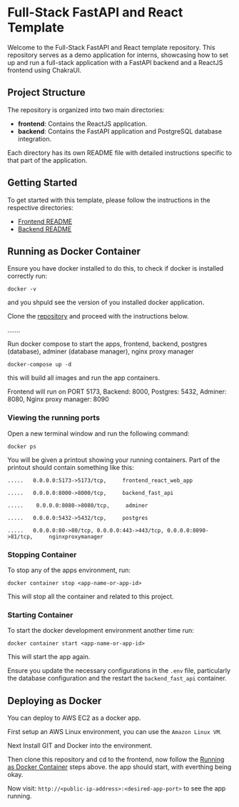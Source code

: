 # Full-Stack FastAPI and React Template

Welcome to the Full-Stack FastAPI and React template repository. This repository serves as a demo application for interns, showcasing how to set up and run a full-stack application with a FastAPI backend and a ReactJS frontend using ChakraUI.

## Project Structure

The repository is organized into two main directories:

- **frontend**: Contains the ReactJS application.
- **backend**: Contains the FastAPI application and PostgreSQL database integration.

Each directory has its own README file with detailed instructions specific to that part of the application.

## Getting Started

To get started with this template, please follow the instructions in the respective directories:

- [Frontend README](./frontend/README.md)
- [Backend README](./backend/README.md)

## Running as Docker Container

Ensure you have docker installed to do this, to check if docker is installed correctly run:

```
docker -v
```

and you shpuld see the version of you installed docker application.

Clone the [repository](https://github.com/sodiadrhain/dockerized-react-fast-api.git) and proceed with the instructions below.

.......

Run docker compose to start the apps, frontend, backend, postgres (database), adminer (database manager), nginx proxy manager

```
docker-compose up -d
```

this will build all images and run the app containers.

Frontend will run on PORT 5173, Backend: 8000, Postgres: 5432, Adminer: 8080, Nginx proxy manager: 8090


### Viewing the running ports

Open a new terminal window and run the following command:

```
docker ps
```

You will be given a printout showing your running containers. Part of the printout should contain something like this:

```
.....   0.0.0.0:5173->5173/tcp,     frontend_react_web_app

```

```
.....   0.0.0.0:8000->8000/tcp,     backend_fast_api

```

```
.....    0.0.0.0:8080->8080/tcp,     adminer

```

```
.....   0.0.0.0:5432->5432/tcp,     postgres

```

```
.....   0.0.0.0:80->80/tcp, 0.0.0.0:443->443/tcp, 0.0.0.0:8090->81/tcp,     nginxproxymanager

```

### Stopping Container

To stop any of the apps environment, run:

```
docker container stop <app-name-or-app-id>
```

This will stop all the container and related to this project.

### Starting Container

To start the docker development environment another time run:

```
docker container start <app-name-or-app-id>
```

This will start the app again.

Ensure you update the necessary configurations in the `.env` file, particularly the database configuration and the restart the `backend_fast_api` container.

## Deploying as Docker

You can deploy to AWS EC2 as a docker app.

First setup an AWS Linux environment, you can use the `Amazon Linux VM`.

Next Install GIT and Docker into the environment. 

Then clone this repository and cd to the frontend, now follow the [Running as Docker Container](#running-as-docker-container) steps above. the app should start, with everthing being okay.

Now visit: `http://<public-ip-address>:<desired-app-port>` to see the app running.